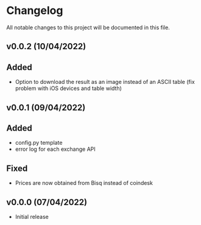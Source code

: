 # Changelog

All notable changes to this project will be documented in this file.

## v0.0.2 (10/04/2022)

## Added
- Option to download the result as an image instead of an ASCII table (fix problem with iOS devices and table width)

## v0.0.1 (09/04/2022)

## Added
- config.py template
- error log for each exchange API
  
## Fixed
- Prices are now obtained from Bisq instead of coindesk
  

## v0.0.0 (07/04/2022)

- Initial release
  

